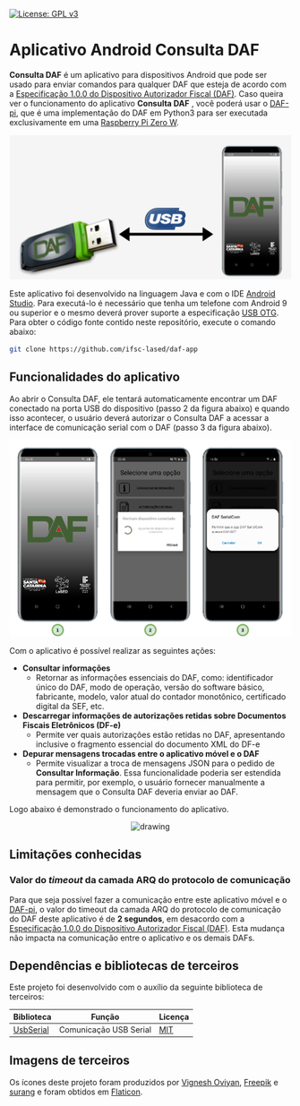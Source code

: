[![License: GPL v3](https://img.shields.io/badge/License-GPLv3-blue.svg)](https://www.gnu.org/licenses/gpl-3.0)

# Aplicativo Android Consulta DAF

**Consulta DAF** é um aplicativo para dispositivos Android que pode ser usado para enviar comandos para qualquer DAF que esteja de acordo com a [Especificação 1.0.0 do Dispositivo Autorizador Fiscal (DAF)](https://www.sef.sc.gov.br/arquivos_portal/servicos/136/DAF_Especificacao_de_Requisitos_1.0.0.pdf). Caso queira ver o funcionamento do aplicativo **Consulta DAF** , você poderá usar o  [DAF-pi](https://github.com/ifsc-lased/daf-pi), que é uma implementação do DAF em Python3 para ser executada exclusivamente em uma [Raspberry Pi Zero W](https://www.raspberrypi.org/products/raspberry-pi-zero-w/). 

![Consulta DAF](imagens/cenario.png)

Este aplicativo foi desenvolvido na linguagem Java e com o IDE [Android Studio](https://developer.android.com/studio). Para executá-lo é necessário que tenha um telefone com Android 9 ou superior e o mesmo deverá prover suporte a especificação [USB OTG](https://pt.wikipedia.org/wiki/USB_On-The-Go). Para obter o código fonte contido neste repositório, execute o comando abaixo:

```bash
git clone https://github.com/ifsc-lased/daf-app
```
## Funcionalidades do aplicativo

Ao abrir o Consulta DAF, ele tentará automaticamente encontrar um DAF conectado na porta USB do dispositivo (passo 2 da figura abaixo) e quando isso acontecer, o usuário deverá autorizar o Consulta DAF a acessar a interface de comunicação serial com o DAF (passo 3 da figura abaixo). 

![Consulta DAF](imagens/carregando.png)

Com o aplicativo é possível realizar as seguintes ações:

- **Consultar informações**
  - Retornar as informações essenciais do DAF, como: identificador único do DAF, modo de operação, versão do software básico, fabricante, modelo, valor atual do contador monotônico, certificado digital da SEF, etc. 
- **Descarregar informações de autorizações retidas sobre Documentos Fiscais Eletrônicos (DF-e)**
  - Permite ver quais autorizações estão retidas no DAF, apresentando inclusive o fragmento essencial do documento XML do DF-e
- **Depurar mensagens trocadas entre o aplicativo móvel e o DAF** 
  - Permite visualizar a troca de mensagens JSON para o pedido de **Consultar Informação**. Essa funcionalidade poderia ser estendida para permitir, por exemplo, o usuário fornecer manualmente a mensagem que o Consulta DAF deveria enviar ao DAF. 

Logo abaixo é demonstrado o funcionamento do aplicativo.

<p align="center">
<img src="imagens/consultaDaf.gif" alt="drawing" height="500"/>
</p>

## Limitações conhecidas

### Valor do *timeout* da camada ARQ do protocolo de comunicação

Para que seja possível fazer a comunicação entre este aplicativo móvel e o [DAF-pi](https://https://github.com/ifsc-lased/daf-pi), o valor do timeout da camada ARQ do protocolo de comunicação do DAF deste aplicativo é de **2 segundos**, em desacordo com a [Especificação 1.0.0 do Dispositivo Autorizador Fiscal (DAF)](https://www.sef.sc.gov.br/arquivos_portal/servicos/136/DAF_Especificacao_de_Requisitos_1.0.0.pdf). Esta mudança não impacta na comunicação entre o aplicativo e os demais DAFs.

## Dependências e bibliotecas de terceiros

Este projeto foi desenvolvido com o auxílio da seguinte biblioteca de terceiros:

| Biblioteca |Função| Licença |
|------------|------|---------|
|[UsbSerial](hhttps://github.com/felHR85/UsbSerial)|Comunicação USB Serial|[MIT](https://github.com/felHR85/UsbSerial/blob/master/LICENSE)|

## Imagens de terceiros

Os ícones deste projeto foram produzidos por [Vignesh Oviyan](https://www.flaticon.com/br/autores/vignesh-oviyan), [Freepik](https://www.freepik.com) e [surang](https://www.flaticon.com/br/autores/surang) e foram obtidos em [Flaticon](https://www.flaticon.com/br/).


